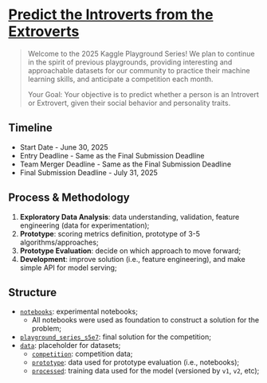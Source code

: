 # [Predict the Introverts from the Extroverts](https://www.kaggle.com/competitions/playground-series-s5e7)

> Welcome to the 2025 Kaggle Playground Series! We plan to continue in the spirit of previous playgrounds, providing interesting and approachable datasets for our community to practice their machine learning skills, and anticipate a competition each month.
>
> Your Goal: Your objective is to predict whether a person is an Introvert or Extrovert, given their social behavior and personality traits.

## Timeline

- Start Date - June 30, 2025
- Entry Deadline - Same as the Final Submission Deadline
- Team Merger Deadline - Same as the Final Submission Deadline
- Final Submission Deadline - July 31, 2025


## Process & Methodology

1. **Exploratory Data Analysis**: data understanding, validation, feature engineering (data for experimentation);
2. **Prototype**: scoring metrics definition, prototype of 3-5 algorithms/approaches;  
3. **Prototype Evaluation**: decide on which approach to move forward;
4. **Development**: improve solution (i.e., feature engineering), and make simple API for model serving;

## Structure

- [`notebooks`](./notebooks): experimental notebooks;
    - All notebooks were used as foundation to construct a solution for the problem;
- [`playground_series_s5e7`](./src/playground_series_s5e7): final solution for the competition;
- [`data`](./data): placeholder for datasets;
    - [`competition`](./data/competition): competition data;
    - [`prototype`](./data/prototype): data used for prototype evaluation (i.e., notebooks);
    - [`processed`](./data/processed): training data used for the model (versioned by `v1`, `v2`, etc);
